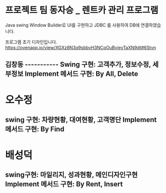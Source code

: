# 프로젝트 팀 동자승 _ 렌트카 관리 프로그램 

Java swing Window Builder로 UI를 구현하고
JDBC 를 사용하여 DB에 연결하였습니다. 

프로그램 초기 디자인입니다.
https://ovenapp.io/view/XGXz8N3q9sbbvH3NCqOuBvjeyTaXN9dt#6Stvn

<h2>김창동  
-----------
Swing 구현: 고객추가, 정보수정, 세부정보
Implement 메서드 구현: By All, Delete <daoimpl>

오수정 
------------
swing 구현: 차량현황, 대여현황, 고객명단
Implement 메서드 구현: By Find <daoimpl>

배성덕
-----------
swing구현: 마일리지, 성과현황, 메인디자인구현
Implement 메서드 구현: By Rent, Insert <daoimpl>
